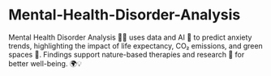 # Mental-Health-Disorder-Analysis
Mental Health Disorder Analysis 🧠💙 uses data and AI 🤖 to predict anxiety trends, highlighting the impact of life expectancy, CO₂ emissions, and green spaces 🌿. Findings support nature-based therapies and research 🔬 for better well-being. 🌍💡
